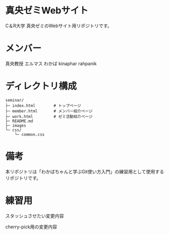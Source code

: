 # 真央ゼミWebサイト
C＆R大学 真央ゼミのWebサイト用リポジトリです。

# メンバー
真央教授
エルマス
わかば
kinaphar
rahpanik

# ディレクトリ構成
```
seminar/
├─ index.html        # トップページ
├─ member.html       # メンバー紹介ページ
├─ work.html         # ゼミ活動紹介ページ
├─ README.md
├─ images
└─ css/
    └─ common.css
```

# 備考
本リポジトリは「わかばちゃんと学ぶGit使い方入門」の練習用として使用するリポジトリです。

# 練習用
スタッシュさせたい変更内容

cherry-pick用の変更内容